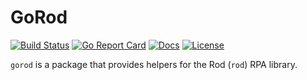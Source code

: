 # GoRod

[![Build Status][build-status-svg]][build-status-url]
[![Go Report Card][goreport-svg]][goreport-url]
[![Docs][docs-godoc-svg]][docs-godoc-url]
[![License][license-svg]][license-url]

`gorod` is a package that provides helpers for the Rod (`rod`) RPA library.

 [used-by-svg]: https://sourcegraph.com/github.com/grokify/gorod/-/badge.svg
 [used-by-url]: https://sourcegraph.com/github.com/grokify/gorod?badge
 [build-status-svg]: https://github.com/grokify/gorod/workflows/test/badge.svg
 [build-status-url]: https://github.com/grokify/gorod/actions/workflows/test.yaml
 [goreport-svg]: https://goreportcard.com/badge/github.com/grokify/gorod
 [goreport-url]: https://goreportcard.com/report/github.com/grokify/gorod
 [docs-godoc-svg]: https://pkg.go.dev/badge/github.com/grokify/gorod
 [docs-godoc-url]: https://pkg.go.dev/github.com/grokify/gorod
 [loc-svg]: https://tokei.rs/b1/github/grokify/gorod
 [repo-url]: https://github.com/grokify/gorod
 [license-svg]: https://img.shields.io/badge/license-MIT-blue.svg
 [license-url]: https://github.com/grokify/gorod/blob/master/LICENSE